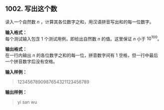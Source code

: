 ﻿## 1002. 写出这个数
读入一个自然数 $n$ ，计算其各位数字之和，用汉语拼音写出和的每一位数字。

**输入格式：**  
每个测试输入包含 1 个测试用例，即给出自然数 $n$ 的值。这里保证 $n$ 小于 $10^{100}$。

**输出格式：**  
在一行内输出 $n$ 的各位数字之和的每一位，拼音数字间有 1 空格，但一行中最后一个拼音数字后没有空格。

**输入样例：**
>1234567890987654321123456789

**输出样例：**
>yi san wu  
